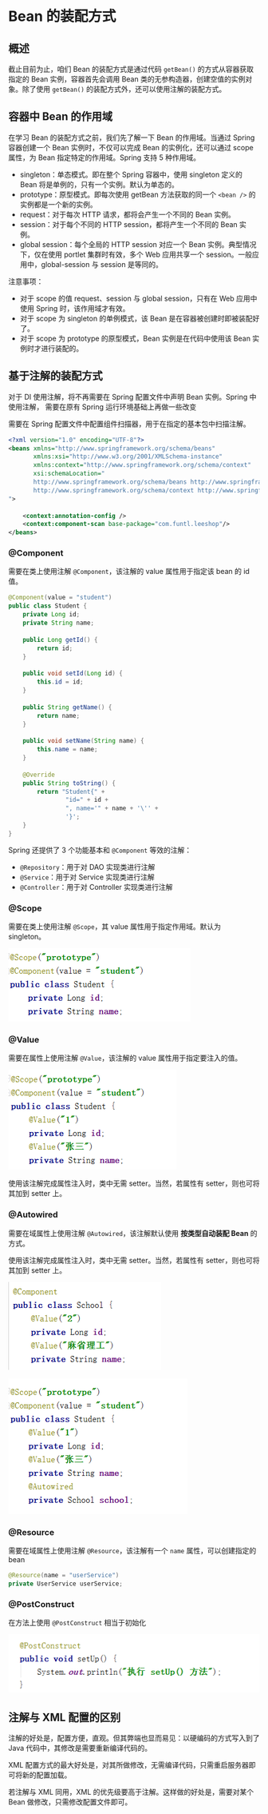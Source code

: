 # Bean 的装配方式

## 概述

截止目前为止，咱们 Bean 的装配方式是通过代码 `getBean()` 的方式从容器获取指定的 Bean 实例，容器首先会调用 Bean 类的无参构造器，创建空值的实例对象。除了使用 `getBean()` 的装配方式外，还可以使用注解的装配方式。

## 容器中 Bean 的作用域

在学习 Bean 的装配方式之前，我们先了解一下 Bean 的作用域。当通过 Spring 容器创建一个 Bean 实例时，不仅可以完成 Bean 的实例化，还可以通过 scope 属性，为 Bean 指定特定的作用域。Spring 支持 5 种作用域。

- singleton：单态模式。即在整个 Spring 容器中，使用 singleton 定义的 Bean 将是单例的，只有一个实例。默认为单态的。
- prototype：原型模式。即每次使用 getBean 方法获取的同一个 `<bean />` 的实例都是一个新的实例。
- request：对于每次 HTTP 请求，都将会产生一个不同的 Bean 实例。
- session：对于每个不同的 HTTP session，都将产生一个不同的 Bean 实例。
- global session：每个全局的 HTTP session 对应一个 Bean 实例。典型情况下，仅在使用 portlet 集群时有效，多个 Web 应用共享一个 session。一般应用中，global-session 与 session 是等同的。

注意事项：

- 对于 scope 的值 request、session 与 global session，只有在 Web 应用中使用 Spring 时，该作用域才有效。
- 对于 scope 为 singleton 的单例模式，该 Bean 是在容器被创建时即被装配好了。
- 对于 scope 为 prototype 的原型模式，Bean 实例是在代码中使用该 Bean 实例时才进行装配的。

## 基于注解的装配方式

对于 DI 使用注解，将不再需要在 Spring 配置文件中声明 Bean 实例。Spring 中使用注解， 需要在原有 Spring 运行环境基础上再做一些改变

需要在 Spring 配置文件中配置组件扫描器，用于在指定的基本包中扫描注解。

```xml
<?xml version="1.0" encoding="UTF-8"?>
<beans xmlns="http://www.springframework.org/schema/beans"
       xmlns:xsi="http://www.w3.org/2001/XMLSchema-instance"
       xmlns:context="http://www.springframework.org/schema/context"
       xsi:schemaLocation="
       http://www.springframework.org/schema/beans http://www.springframework.org/schema/beans/spring-beans.xsd 
       http://www.springframework.org/schema/context http://www.springframework.org/schema/context/spring-context.xsd
">

    <context:annotation-config />
    <context:component-scan base-package="com.funtl.leeshop"/>
</beans>
```

### @Component

需要在类上使用注解 `@Component`，该注解的 value 属性用于指定该 bean 的 id 值。

```java
@Component(value = "student")
public class Student {
    private Long id;
    private String name;

    public Long getId() {
        return id;
    }

    public void setId(Long id) {
        this.id = id;
    }

    public String getName() {
        return name;
    }

    public void setName(String name) {
        this.name = name;
    }

    @Override
    public String toString() {
        return "Student{" +
                "id=" + id +
                ", name='" + name + '\'' +
                '}';
    }
}
```

Spring 还提供了 3 个功能基本和 `@Component` 等效的注解：

- `@Repository`：用于对 DAO 实现类进行注解
- `@Service`：用于对 Service 实现类进行注解
- `@Controller`：用于对 Controller 实现类进行注解

### @Scope

需要在类上使用注解 `@Scope`，其 value 属性用于指定作用域。默认为 singleton。

![img](../assets/img/Lusifer1514921149.png)

### @Value

需要在属性上使用注解 `@Value`，该注解的 value 属性用于指定要注入的值。

![img](../assets/img/Lusifer1514921245.png)

使用该注解完成属性注入时，类中无需 setter。当然，若属性有 setter，则也可将其加到 setter 上。

### @Autowired

需要在域属性上使用注解 `@Autowired`，该注解默认使用 **按类型自动装配 Bean** 的方式。

使用该注解完成属性注入时，类中无需 setter。当然，若属性有 setter，则也可将其加到 setter 上。

![img](../assets/img/Lusifer1514921700.png)

![img](../assets/img/Lusifer1514921733.png)

### @Resource

需要在域属性上使用注解 `@Resource`，该注解有一个 `name` 属性，可以创建指定的 bean

```java
@Resource(name = "userService")
private UserService userService;
```

### @PostConstruct

在方法上使用 `@PostConstruct` 相当于初始化

![img](../assets/img/Lusifer1514922518.png)

## 注解与 XML 配置的区别

注解的好处是，配置方便，直观。但其弊端也显而易见：以硬编码的方式写入到了 Java 代码中，其修改是需要重新编译代码的。

XML 配置方式的最大好处是，对其所做修改，无需编译代码，只需重启服务器即可将新的配置加载。

若注解与 XML 同用，XML 的优先级要高于注解。这样做的好处是，需要对某个 Bean 做修改，只需修改配置文件即可。